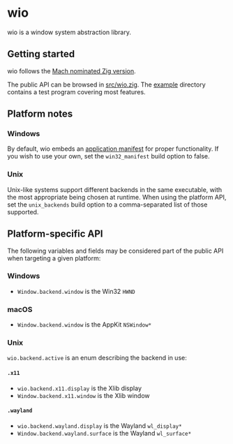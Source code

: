 # wio

wio is a window system abstraction library.

## Getting started

wio follows the [Mach nominated Zig version][1].

The public API can be browsed in [src/wio.zig][2]. The [example][3] directory
contains a test program covering most features.

## Platform notes

### Windows

By default, wio embeds an [application manifest][4] for proper functionality.
If you wish to use your own, set the `win32_manifest` build option to false.

### Unix

Unix-like systems support different backends in the same executable, with the most
appropriate being chosen at runtime. When using the platform API, set the
`unix_backends` build option to a comma-separated list of those supported.

## Platform-specific API

The following variables and fields may be considered part of the public API
when targeting a given platform:

### Windows

- `Window.backend.window` is the Win32 `HWND`

### macOS

- `Window.backend.window` is the AppKit `NSWindow*`

### Unix

`wio.backend.active` is an enum describing the backend in use:

#### `.x11`

- `wio.backend.x11.display` is the Xlib display
- `Window.backend.x11.window` is the Xlib window

#### `.wayland`

- `wio.backend.wayland.display` is the Wayland `wl_display*`
- `Window.backend.wayland.surface` is the Wayland `wl_surface*`


[1]: https://machengine.org/docs/nominated-zig/
[2]: https://github.com/ypsvlq/wio/blob/master/src/wio.zig
[3]: https://github.com/ypsvlq/wio/tree/master/example
[4]: https://learn.microsoft.com/en-us/windows/win32/sbscs/application-manifests
